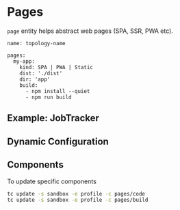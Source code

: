 # Pages

<!-- toc -->

`page` entity helps abstract web pages (SPA, SSR, PWA etc).

```
name: topology-name

pages:
  my-app:
    kind: SPA | PWA | Static
    dist: './dist'
    dir: 'app'
    build:
      - npm install --quiet
      - npm run build
```

## Example: JobTracker


## Dynamic Configuration


## Components



To update specific components

```sh
tc update -s sandbox -e profile -c pages/code
tc update -s sandbox -e profile -c pages/build
```
